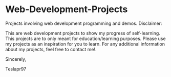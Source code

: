 # Web-Development-Projects
Projects involving web development programming and demos.
Disclaimer:

This are web development projects to show my progress of self-learning.
This projects are to only meant for education/learning purposes.
Please use my projects as an inspiration for you to learn.
For any additional information about my projects, feel free to contact me!.

Sincerely,

Teslapr97

